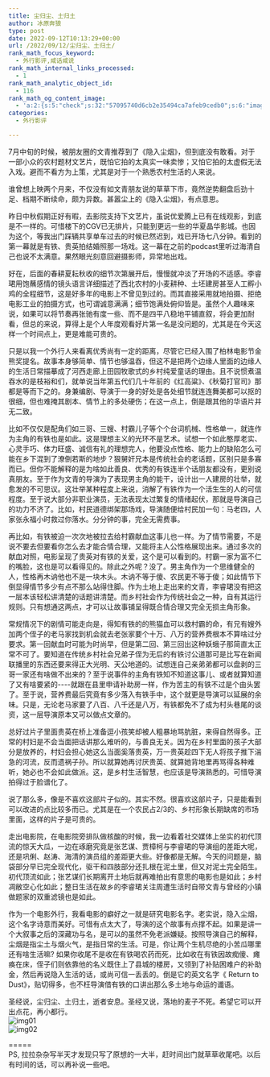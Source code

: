 ```yaml
---
title: 尘归尘、土归土
author: 冰原奔狼
type: post
date: 2022-09-12T10:13:29+00:00
url: /2022/09/12/尘归尘、土归土/
rank_math_focus_keyword:
  - 外行影评,咸话咸说
rank_math_internal_links_processed:
  - 1
rank_math_analytic_object_id:
  - 116
rank_math_og_content_image:
  - 'a:2:{s:5:"check";s:32:"57095740d6cb2e35494ca7afeb9cedb0";s:6:"images";a:1:{i:0;s:66:"http://salty.vip/wp-content/uploads/2022/09/img091201-300x188.jpeg";}}'
categories:
  - 外行影评

---
```

7月中旬的时候，被朋友圈的文青推荐到了《隐入尘烟》，但到底没有敢看。对于一部小众的农村题材文艺片，既怕它拍的太真实一味卖惨；又怕它拍的太虚假无法入戏。避而不看方为上策，尤其是对于一个熟悉农村生活的人来说。

谁曾想上映两个月来，不仅没有如文青朋友说的草草下市，竟然逆势翻盘后劲十足、档期不断续命，颇为异数。甚嚣尘上的《隐入尘烟》，有点意思。

昨日中秋假期正好有暇，去影院支持下文艺片，虽说优爱腾上已有在线观影，到底是不一样的。可惜楼下的CGV已无排片，只能到更远一些的华夏晶华影城。也因为这个，等我出门踩辆共享单车过去的时候已然迟到，戏已开场七八分钟。看到的第一幕就是有铁、贵英拍结婚照那一场戏。这一幕在之前的podcast里听过海清自己也说不太满意。果然眼光刻意回避摄影师，异常地出戏。

好在，后面的春耕夏耘秋收的细节次第展开后，慢慢就冲淡了开场的不适感。李睿珺用饱蘸感情的镜头语言详细描述了西北农村的小麦耕种、土坯建房甚至人工孵小鸡的全程细节，这是好多年的电影上不曾见到过的。而其直接采用就地拍摄、拒绝电影工业的拍摄方式，也可谓诚意满满；细节饱满处俯仰皆是。虽然个人趣味来说，如果可以将节奏再张驰有度一些、而不是四平八稳地平铺直叙，将会更加耐看，但总的来说，算得上是个人年度观看好片第一名是没问题的，尤其是在今天这样一个时间点上，更是难能可贵的。

只是以我一个外行人来看离优秀尚有一定的距离，尽管它已经入围了柏林电影节金熊奖提名。故事本身够简单、情节也够温吞，但这不是把两个边缘人里面的边缘人的生活日常描摹成了河西走廊上田园牧歌式的乡村纯爱童话的理由。且不说惯煮温吞水的是枝裕和们，就单说当年第五代们几十年前的《红高粱》、《秋菊打官司》那都是等而下之的。身兼编剧、导演于一身的好处是各处细节就连连舞美都可以抠的很细，但也难掩其剧本、情节上的多处硬伤；在这一点上，倒是跟其他的华语片并无二致。

比如不仅仅是配角们如三哥、三嫂、村霸儿子等个个台词机械、性格单一，就连作为主角的有铁也是如此。这是理想主义的光环不是艺术。试想一个如此憨厚老实、心灵手巧、体力旺盛、诚信有礼的理想完人，他要没点性格、能力上的缺陷怎么可能在乡下混到了潦倒若斯的地步？狠舅奸兄本是传统社会的老话题，区别只是多寡而已。但你不能解释的是为啥如此善良、优秀的有铁连半个话朋友都没有，更别说真朋友。至于作为文青的导演为了表现男主角的能干，设计出一人建房的壮举，就愈发的不可思议。这壮举某种程度上来说，消解了有铁作为一个活生生的人的可信程度。至于说大部分非职业演员，无法表现太过繁复的情绪起伏，那就是导演自己的功力不济了。比如，村民道德绑架那场戏，导演随便给村民加一句：马老四，人家张永福小时救过你落水。分分钟的事，完全无需费事。

再比如，有铁被迫一次次地被拉去给村霸献血这事儿也一样。为了情节需要，不是说不要去但要看你怎么去才能合情合理，又能将主人公性格展现出来。通过多次的献血对照，电影呈现了贵英对有铁的关爱，这个是可以看到的。村霸一家为富不仁的嘴脸，这也是可以看得见的。除此之外呢？没了。男主角作为一个思维健全的人，性格再木讷他也不是一块木头。木讷不等于傻、农民更不等于傻；如此情节下倒显得情节多少有点不那么站得住脚。作为土地上走出来的文青，李睿珺没有把这一层本该轻松讲清楚的话题讲清楚。而乡村社会作为传统社会之一种，自有其运行规则。只有想通这两点，才可以让故事铺呈得既合情合理又完全无损主角形象。

常规情况下的剧情可能走向是，得知有铁的的熊猫血可以救村霸的命，有兄有嫂外加两个侄子的老马家找到机会就去老张家要个十万、八万的营养费根本不算啥过分要求。第一回献血时可能为时尚早，但是第二回、第三回出这种妖蛾子那简直太正常不可了。要知道在传统乡村社会兄弟子侄为无后的有铁讨公道那可是比写在新闻联播里的东西还要来得正大光明、天公地道的。试想连自己亲弟弟都可以盘剥的三哥一家还有啥做不出来的？至于说事件的主角有铁知不知道这事儿、或者就算知道了又有啥要紧的\----就跟在县里申请补助房一样，作为苦主的有铁不过是个由头罢了。至于说，营养费最后究竟有多少落入有铁手中，这个就更是导演可以延展的余味。只是，无论老马家要了八百、八千还是八万，有铁都免不了成为村头巷尾的谈资，这一层导演原本又可以做点文章的。

总好过片子里面贵英在桥上准备逗小孩笑却被人粗暴地骂肮脏，来得自然得多。正常的村妇是不会当面把话讲那么难听的，与善良无关。因为在乡村里面的孩子大部分是放养的，村妇会担心她这么当面奚落贵英，万一贵英趁四下无人将孩子推下湍急的河流，反而遗祸子孙。所以就算她再讨厌贵英、就算她背地里再骂得各种难听，她必也不会如此做派。这，是乡村生活智慧，也应该是导演熟悉的。可惜导演拍得过于脸谱化了。

说了那么多，像是不喜欢这部片子似的。其实不然。很喜欢这部片子，只是能看到可以改进的点比较多而已。尤其是在一个农民占2/3的、乡村形象长期缺席的市场里面，这样的片子是可贵的。

走出电影院，在电影院旁排队做核酸的时候，我一边看着社交媒体上坐实的初代顶流的惊天大瓜，一边在琢磨究竟是张艺谋、贾樟柯与李睿珺的导演组的差距大呢，还是巩俐、赵涛、海清的演员组的差距更大些。好像都是无解。今天的问题是，脑袋部分早已完全现代化，驱干和四肢部分还扎根在泥土里，但又对泥土完全陌生。初代顶流如此；张艺谋们长期离开土地后就再难拍出有意思的电影也是如此；乡村凋敝空心化如此；整日生活在故乡的李睿珺关注周遭生活时自带文青与曾经的小镇做题家的双重滤镜也是如此。

作为一个电影外行，我看电影的癖好之一就是研究电影名字。老实说，隐入尘烟，这个名字诗意而美好。可惜有点太大了，导演的这个故事有点撑不起。如果是讲一个大叙事之后的深藏功与名，是可以的虽然不免老派嫌疑。按照导演自己的解释，尘烟是指尘土与烟火气，是指日常的生活。可是，你让两个生机尽绝的小苦瓜哪里还有啥生活嘛? 如果你收尾不是收在有铁喝农药而死，比如收在有铁因故痴傻、瘫痪在床，侄子们则依靠他的名义既住上了县城的楼房，又领到了补贴困难户的补助金，然后再说隐入生活的话，或尚可信一丢丢的。倒是它的英文名字《 Return to Dust》，贴切得多，也不枉导演借有铁的口讲出那么多土地与命运的谶语。

圣经说，尘归尘、土归土，逝者安息。圣经又说，落地的麦子不死。希望它可以开出点花，再小都行。  
<img decoding="async" src="https://i0.wp.com/salty.vip/wp-content/uploads/2022/09/img091201.jpeg?resize=300%2C188" alt="img01" data-recalc-dims="1" />  
<img decoding="async" src="https://i0.wp.com/salty.vip/wp-content/uploads/2022/09/img091202.jpeg?resize=300%2C188" alt="img02" data-recalc-dims="1" /> 

=====  
PS, 拉拉杂杂写半天才发现只写了原想的一大半，赶时间出门就草草收尾吧。以后有时间的话，可以再补说一些吧。